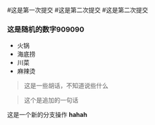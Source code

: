 #这是第一次提交
#这是第二次提交
#这是第二次提交
### 这是随机的数字909090

+ 火锅
+ 海底捞
+ 川菜
+ 麻辣烫

> 这是一些胡话，不知道说些什么


> 这个是追加的一句话


这是一个新的分支操作
<b>hahah</b>

